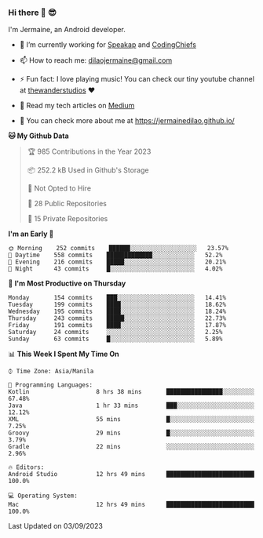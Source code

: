 ### Hi there 👋 😎
I'm Jermaine, an Android developer.

- 🔭 I’m currently working for [Speakap](https://www.speakap.com/) and [CodingChiefs](https://codingchiefs.com/en/)

- 📫 How to reach me: dilaojermaine@gmail.com

- ⚡ Fun fact: I love playing music! You can check our tiny youtube channel at [thewanderstudios](https://www.youtube.com/thewanderstudios) ♥️

- 📖 Read my tech articles on [Medium](https://jermainedilao.medium.com/)

- 👀 You can check more about me at https://jermainedilao.github.io/

<!--
**jermainedilao/jermainedilao** is a ✨ _special_ ✨ repository because its `README.md` (this file) appears on your GitHub profile.

Here are some ideas to get you started:

- 🔭 I’m currently working on ...
- 🌱 I’m currently learning ...
- 👯 I’m looking to collaborate on ...
- 🤔 I’m looking for help with ...
- 💬 Ask me about ...
- 📫 How to reach me: ...
- 😄 Pronouns: ...
- ⚡ Fun fact: ...
-->

<!--START_SECTION:waka-->
**🐱 My Github Data** 

> 🏆 985 Contributions in the Year 2023
 > 
> 📦 252.2 kB Used in Github's Storage 
 > 
> 🚫 Not Opted to Hire
 > 
> 📜 28 Public Repositories 
 > 
> 🔑 15 Private Repositories  
 > 
**I'm an Early 🐤** 

```text
🌞 Morning    252 commits    ██████░░░░░░░░░░░░░░░░░░░   23.57% 
🌆 Daytime    558 commits    █████████████░░░░░░░░░░░░   52.2% 
🌃 Evening    216 commits    █████░░░░░░░░░░░░░░░░░░░░   20.21% 
🌙 Night      43 commits     █░░░░░░░░░░░░░░░░░░░░░░░░   4.02%

```
📅 **I'm Most Productive on Thursday** 

```text
Monday       154 commits    ███░░░░░░░░░░░░░░░░░░░░░░   14.41% 
Tuesday      199 commits    ████░░░░░░░░░░░░░░░░░░░░░   18.62% 
Wednesday    195 commits    ████░░░░░░░░░░░░░░░░░░░░░   18.24% 
Thursday     243 commits    █████░░░░░░░░░░░░░░░░░░░░   22.73% 
Friday       191 commits    ████░░░░░░░░░░░░░░░░░░░░░   17.87% 
Saturday     24 commits     ░░░░░░░░░░░░░░░░░░░░░░░░░   2.25% 
Sunday       63 commits     █░░░░░░░░░░░░░░░░░░░░░░░░   5.89%

```


📊 **This Week I Spent My Time On** 

```text
⌚︎ Time Zone: Asia/Manila

💬 Programming Languages: 
Kotlin                   8 hrs 38 mins       ████████████████░░░░░░░░░   67.48% 
Java                     1 hr 33 mins        ███░░░░░░░░░░░░░░░░░░░░░░   12.12% 
XML                      55 mins             █░░░░░░░░░░░░░░░░░░░░░░░░   7.25% 
Groovy                   29 mins             █░░░░░░░░░░░░░░░░░░░░░░░░   3.79% 
Gradle                   22 mins             ░░░░░░░░░░░░░░░░░░░░░░░░░   2.96%

🔥 Editors: 
Android Studio           12 hrs 49 mins      █████████████████████████   100.0%

💻 Operating System: 
Mac                      12 hrs 49 mins      █████████████████████████   100.0%

```


 Last Updated on 03/09/2023
<!--END_SECTION:waka-->
